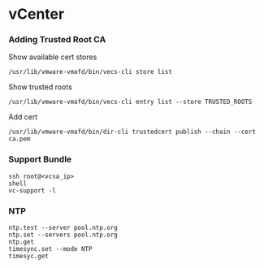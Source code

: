 # vCenter

### Adding Trusted Root CA

Show available cert stores

```
/usr/lib/vmware-vmafd/bin/vecs-cli store list
```

Show trusted roots

```
/usr/lib/vmware-vmafd/bin/vecs-cli entry list --store TRUSTED_ROOTS
```

Add cert

```
/usr/lib/vmware-vmafd/bin/dir-cli trustedcert publish --chain --cert ca.pem
```

### Support Bundle
```
ssh root@<vcsa_ip>
shell
vc-support -l
```

### NTP
```
ntp.test --server pool.ntp.org
ntp.set --servers pool.ntp.org
ntp.get
timesync.set --mode NTP
timesyc.get
```
